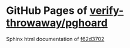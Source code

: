 GitHub Pages of [verify-throwaway/pghoard](https://github.com/verify-throwaway/pghoard.git)
===
Sphinx html documentation of [f62d3702](https://github.com/verify-throwaway/pghoard/tree/f62d370280c492a80939eaa120fad5aa4bfd43d2)
